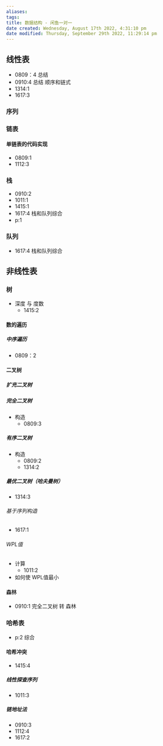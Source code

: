 ```yaml
---
aliases: 
tags: 
title: 数据结构 - 闲鱼一对一
date created: Wednesday, August 17th 2022, 4:31:10 pm
date modified: Thursday, September 29th 2022, 11:29:14 pm
---
```


## 线性表

- 0809：4 总结
- 0910:4 总结 顺序和链式
- 1314:1
- 1617:3

### 序列

### 链表

#### 单链表的代码实现

- 0809:1
- 1112:3

### 栈

- 0910:2
- 1011:1
- 1415:1
- 1617:4 栈和队列综合
- p:1

### 队列

- 1617:4 栈和队列综合

## 非线性表

### 树

- 深度 与 度数
	- 1415:2

#### 数的遍历

##### 中序遍历

- 0809：2

#### 二叉树

##### 扩充二叉树

##### 完全二叉树

- 构造
	- 0809:3

##### 有序二叉树

- 构造
	- 0809:2
	- 1314:2

##### 最优二叉树（哈夫曼树）

- 1314:3

###### 基于序列构造

- 1617:1

###### WPL值
- 计算
	- 1011:2
- 如何使 WPL值最小

#### 森林

- 0910:1 完全二叉树 转 森林

### 哈希表

- p:2 综合

#### 哈希冲突

- 1415:4

##### 线性探查序列

- 1011:3

##### 链地址法

- 0910:3
- 1112:4
- 1617:2

